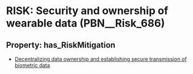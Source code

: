 # RISK: __Security and ownership of wearable data__ (PBN__Risk_686)

## Property: has_RiskMitigation

* [Decentralizing data ownership and establishing secure transmission of biometric data](PBN__RiskMitigation_950)

